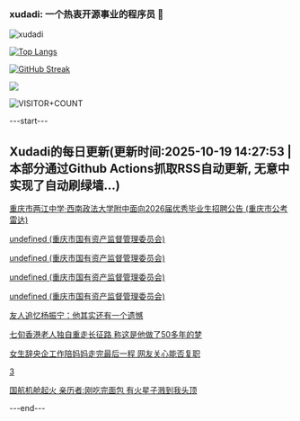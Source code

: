 ### xudadi: 一个热衷开源事业的程序员 👋

![xudadi](https://github-readme-stats-git-masterorgs-github-readme-stats-team.vercel.app/api?username=xudadi)

[![Top Langs](https://github-readme-stats.vercel.app/api/top-langs/?username=xudadi)](https://github.com/anuraghazra/github-readme-stats)

[![GitHub Streak](https://streak-stats.demolab.com?user=xudadi&locale=zh_Hans)](https://git.io/streak-stats)

![](https://raw.githubusercontent.com/xudadi/xudadi/main/assets/github-contribution-grid-snake.svg)

![VISITOR+COUNT](https://komarev.com/ghpvc/?username=xudadi&label=VISITOR+COUNT)


---start---

## Xudadi的每日更新(更新时间:2025-10-19 14:27:53 | 本部分通过Github Actions抓取RSS自动更新, 无意中实现了自动刷绿墙...)

[重庆市两江中学·西南政法大学附中面向2026届优秀毕业生招聘公告 (重庆市公考雷达)](https://www.gongkaoleida.com/article/2654358)

[undefined (重庆市国有资产监督管理委员会)](https://dadilab.github.io/feeds/all.xml)

[undefined (重庆市国有资产监督管理委员会)](https://dadilab.github.io/feeds/all.xml)

[undefined (重庆市国有资产监督管理委员会)](https://dadilab.github.io/feeds/all.xml)

[undefined (重庆市国有资产监督管理委员会)](https://dadilab.github.io/feeds/all.xml)

[友人追忆杨振宁：他其实还有一个遗憾](https://m.163.com/news/article/KC6CR9IG0514R9P4.html)

[七旬香港老人独自重走长征路 称这是他做了50多年的梦](https://m.163.com/news/article/KC6DPPJE051492T3.html)

[女生辞央企工作陪妈妈走完最后一程 网友关心能否复职](https://m.163.com/news/article/KC3L44UG053469LG.html)

[3](https://m.163.com/touch/news/sub/domestic)

[国航机舱起火 亲历者:刚吃完面包 有火星子溅到我头顶](https://m.163.com/news/article/KC6C5FPU051492LM.html)

---end---
